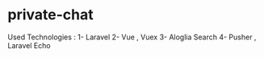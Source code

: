 # private-chat
Used Technologies : 
1- Laravel
2- Vue , Vuex
3- Aloglia Search
4- Pusher , Laravel Echo
